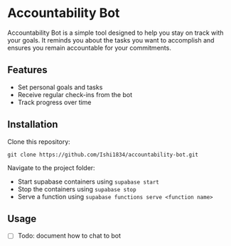 # Accountability Bot

Accountability Bot is a simple tool designed to help you stay on track with your goals. It reminds you about the tasks you want to accomplish and ensures you remain accountable for your commitments.

## Features

- Set personal goals and tasks
- Receive regular check-ins from the bot
- Track progress over time

## Installation

Clone this repository:

`git clone https://github.com/Ishi1834/accountability-bot.git`

Navigate to the project folder:

- Start supabase containers using `supabase start`
- Stop the containers using `supabase stop`
- Serve a function using `supabase functions serve <function name>`

## Usage
- [ ] Todo: document how to chat to bot